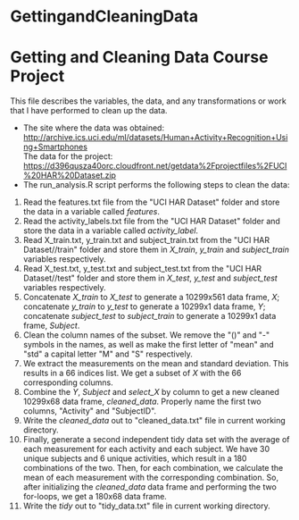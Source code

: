 # GettingandCleaningData
Getting and Cleaning Data Course Project
=================================================
This file describes the variables, the data, and any transformations or work that I have performed to clean up the data.  
* The site where the data was obtained:  
http://archive.ics.uci.edu/ml/datasets/Human+Activity+Recognition+Using+Smartphones      
The data for the project:  
https://d396qusza40orc.cloudfront.net/getdata%2Fprojectfiles%2FUCI%20HAR%20Dataset.zip  
* The run_analysis.R script performs the following steps to clean the data:   
 1. Read the features.txt file from the "UCI HAR Dataset" folder and store the data in a variable called *features*. 
 2. Read the activity_labels.txt file from the "UCI HAR Dataset" folder and store the data in a variable called *activity_label*.  
 3. Read X_train.txt, y_train.txt and subject_train.txt from the "UCI HAR Dataset//train" folder and store them in *X_train*, *y_train* and *subject_train* variables respectively.       
 4. Read X_test.txt, y_test.txt and subject_test.txt from the "UCI HAR Dataset//test" folder and store them in *X_test*, *y_test* and *subject_test* variables respectively.  
 5. Concatenate *X_train* to *X_test* to generate a 10299x561 data frame, *X*; concatenate *y_train* to *y_test* to generate a 10299x1 data frame, *Y*; concatenate *subject_test* to *subject_train* to generate a 10299x1 data frame, *Subject*.  
 6. Clean the column names of the subset. We remove the "()" and "-" symbols in the names, as well as make the first letter of "mean" and "std" a capital letter "M" and "S" respectively.   
 6. We extract the measurements on the mean and standard deviation. This results in a 66 indices list. We get a subset of *X* with the 66 corresponding columns.  
 7. Combine the *Y*, *Subject* and *select_X* by column to get a new cleaned 10299x68 data frame, *cleaned_data*. Properly name the first two columns, "Activity" and "SubjectID".
 8. Write the *cleaned_data* out to "cleaned_data.txt" file in current working directory.  
 9. Finally, generate a second independent tidy data set with the average of each measurement for each activity and each subject. We have 30 unique subjects and 6 unique activities, which result in a 180 combinations of the two. Then, for each combination, we calculate the mean of each measurement with the corresponding combination. So, after initializing the *cleaned_data* data frame and performing the two for-loops, we get a 180x68 data frame.
 12. Write the *tidy* out to "tidy_data.txt" file in current working directory. 
